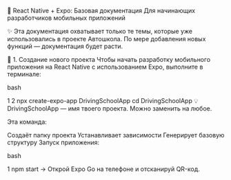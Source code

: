 📱 React Native + Expo: Базовая документация
Для начинающих разработчиков мобильных приложений

✨ Эта документация охватывает только те темы, которые уже использовались в проекте Автошкола. По мере добавления новых функций — документация будет расти. 

🚀 1. Создание нового проекта
Чтобы начать разработку мобильного приложения на React Native с использованием Expo, выполните в терминале:

bash


1
2
npx create-expo-app DrivingSchoolApp
cd DrivingSchoolApp
💡 DrivingSchoolApp — имя твоего проекта. Можно заменить на любое. 

Эта команда:

Создаёт папку проекта
Устанавливает зависимости
Генерирует базовую структуру
Запуск приложения:

bash


1
npm start
→ Открой Expo Go на телефоне и отсканируй QR-код.

